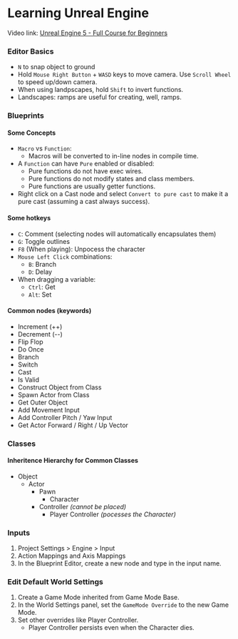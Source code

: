 # Learning Unreal Engine

Video link: [Unreal Engine 5 - Full Course for Beginners](https://youtu.be/6UlU_FsicK8?si=ij3Eyv43fkOmPQps)

### Editor Basics
- `N` to snap object to ground
- Hold `Mouse Right Button` + `WASD` keys to move camera. Use `Scroll Wheel` to speed up/down camera.
- When using landpscapes, hold `Shift` to invert functions.
- Landscapes: ramps are useful for creating, well, ramps.

### Blueprints
#### Some Concepts
- `Macro` vs `Function`:
  - Macros will be converted to in-line nodes in compile time.
- A `Function` can have `Pure` enabled or disabled:
  - Pure functions do not have exec wires.
  - Pure functions do not modify states and class members.
  - Pure functions are usually getter functions.
- Right click on a Cast node and select `Convert to pure cast` to make it a pure cast (assuming a cast always success).

#### Some hotkeys
- `C`: Comment (selecting nodes will automatically encapsulates them)
- `G`: Toggle outlines
- `F8` (When playing): Unpocess the character
- `Mouse Left Click` combinations:
  - `B`: Branch
  - `D`: Delay
- When dragging a variable:
  - `Ctrl`: Get
  - `Alt`: Set

#### Common nodes (keywords)
- Increment (++)
- Decrement (--)
- Flip Flop
- Do Once
- Branch
- Switch
- Cast
- Is Valid
- Construct Object from Class
- Spawn Actor from Class
- Get Outer Object
- Add Movement Input
- Add Controller Pitch / Yaw Input
- Get Actor Forward / Right / Up Vector 

### Classes
#### Inheritence Hierarchy for Common Classes
- Object
  - Actor
    - Pawn
      - Character
    - Controller *(cannot be placed)*
      - Player Controller *(pocesses the Character)*

### Inputs
1. Project Settings > Engine > Input
2. Action Mappings and Axis Mappings
3. In the Blueprint Editor, create a new node and type in the input name.

### Edit Default World Settings
1. Create a Game Mode inherited from Game Mode Base.
2. In the World Settings panel, set the `GameMode Override` to the new Game Mode.
3. Set other overrides like Player Controller.
   - Player Controller persists even when the Character dies.
